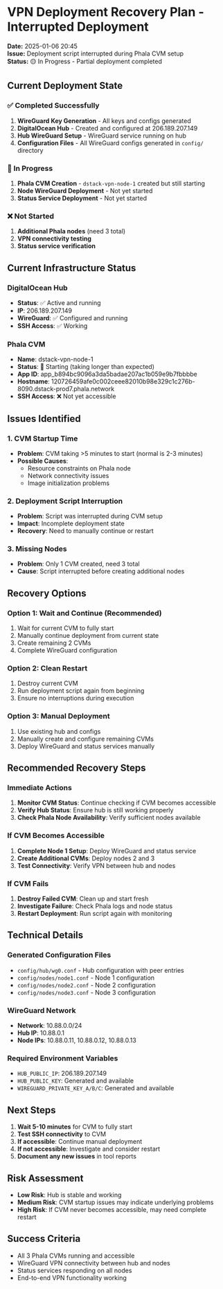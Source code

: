 # VPN Deployment Recovery Plan - Interrupted Deployment

**Date:** 2025-01-06 20:45  
**Issue:** Deployment script interrupted during Phala CVM setup  
**Status:** 🟡 In Progress - Partial deployment completed

## Current Deployment State

### ✅ Completed Successfully
1. **WireGuard Key Generation** - All keys and configs generated
2. **DigitalOcean Hub** - Created and configured at 206.189.207.149
3. **Hub WireGuard Setup** - WireGuard service running on hub
4. **Configuration Files** - All WireGuard configs generated in `config/` directory

### 🔄 In Progress
1. **Phala CVM Creation** - `dstack-vpn-node-1` created but still starting
2. **Node WireGuard Deployment** - Not yet started
3. **Status Service Deployment** - Not yet started

### ❌ Not Started
1. **Additional Phala nodes** (need 3 total)
2. **VPN connectivity testing**
3. **Status service verification**

## Current Infrastructure Status

### DigitalOcean Hub
- **Status**: ✅ Active and running
- **IP**: 206.189.207.149
- **WireGuard**: ✅ Configured and running
- **SSH Access**: ✅ Working

### Phala CVM
- **Name**: dstack-vpn-node-1
- **Status**: 🔄 Starting (taking longer than expected)
- **App ID**: app_b894bc9096a3da5badae207ac1b059e9b7fbbbbe
- **Hostname**: 120726459afe0c002ceee82010b98e329c1c276b-8090.dstack-prod7.phala.network
- **SSH Access**: ❌ Not yet accessible

## Issues Identified

### 1. CVM Startup Time
- **Problem**: CVM taking >5 minutes to start (normal is 2-3 minutes)
- **Possible Causes**: 
  - Resource constraints on Phala node
  - Network connectivity issues
  - Image initialization problems

### 2. Deployment Script Interruption
- **Problem**: Script was interrupted during CVM setup
- **Impact**: Incomplete deployment state
- **Recovery**: Need to manually continue or restart

### 3. Missing Nodes
- **Problem**: Only 1 CVM created, need 3 total
- **Cause**: Script interrupted before creating additional nodes

## Recovery Options

### Option 1: Wait and Continue (Recommended)
1. Wait for current CVM to fully start
2. Manually continue deployment from current state
3. Create remaining 2 CVMs
4. Complete WireGuard configuration

### Option 2: Clean Restart
1. Destroy current CVM
2. Run deployment script again from beginning
3. Ensure no interruptions during execution

### Option 3: Manual Deployment
1. Use existing hub and configs
2. Manually create and configure remaining CVMs
3. Deploy WireGuard and status services manually

## Recommended Recovery Steps

### Immediate Actions
1. **Monitor CVM Status**: Continue checking if CVM becomes accessible
2. **Verify Hub Status**: Ensure hub is still working properly
3. **Check Phala Node Availability**: Verify sufficient nodes available

### If CVM Becomes Accessible
1. **Complete Node 1 Setup**: Deploy WireGuard and status service
2. **Create Additional CVMs**: Deploy nodes 2 and 3
3. **Test Connectivity**: Verify VPN between hub and nodes

### If CVM Fails
1. **Destroy Failed CVM**: Clean up and start fresh
2. **Investigate Failure**: Check Phala logs and node status
3. **Restart Deployment**: Run script again with monitoring

## Technical Details

### Generated Configuration Files
- `config/hub/wg0.conf` - Hub configuration with peer entries
- `config/nodes/node1.conf` - Node 1 configuration
- `config/nodes/node2.conf` - Node 2 configuration  
- `config/nodes/node3.conf` - Node 3 configuration

### WireGuard Network
- **Network**: 10.88.0.0/24
- **Hub IP**: 10.88.0.1
- **Node IPs**: 10.88.0.11, 10.88.0.12, 10.88.0.13

### Required Environment Variables
- `HUB_PUBLIC_IP`: 206.189.207.149
- `HUB_PUBLIC_KEY`: Generated and available
- `WIREGUARD_PRIVATE_KEY_A/B/C`: Generated and available

## Next Steps

1. **Wait 5-10 minutes** for CVM to fully start
2. **Test SSH connectivity** to CVM
3. **If accessible**: Continue manual deployment
4. **If not accessible**: Investigate and consider restart
5. **Document any new issues** in tool reports

## Risk Assessment

- **Low Risk**: Hub is stable and working
- **Medium Risk**: CVM startup issues may indicate underlying problems
- **High Risk**: If CVM never becomes accessible, may need complete restart

## Success Criteria

- All 3 Phala CVMs running and accessible
- WireGuard VPN connectivity between hub and nodes
- Status services responding on all nodes
- End-to-end VPN functionality working
